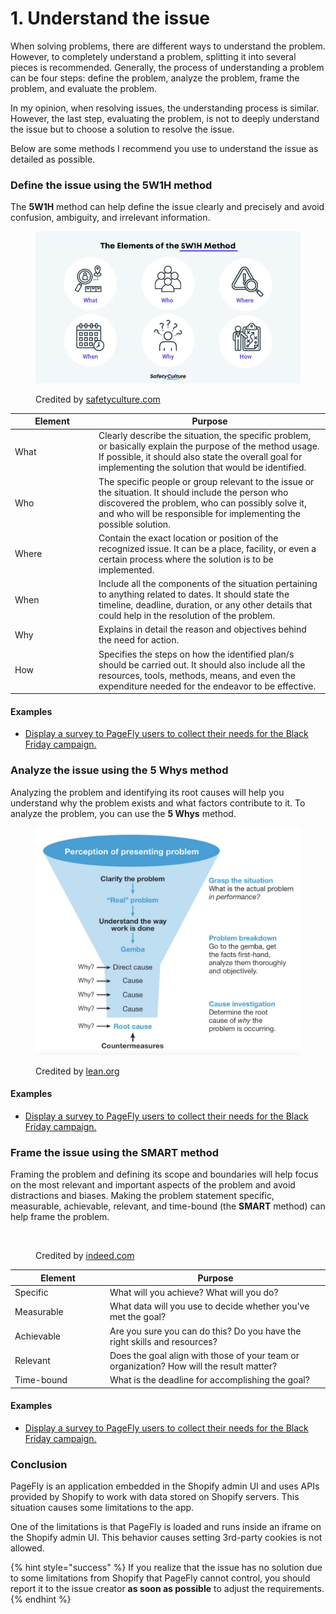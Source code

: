 # 1. Understand the issue

When solving problems, there are different ways to understand the problem. However, to completely understand a problem, splitting it into several pieces is recommended. Generally, the process of understanding a problem can be four steps: define the problem, analyze the problem, frame the problem, and evaluate the problem.

In my opinion, when resolving issues, the understanding process is similar. However, the last step, evaluating the problem, is not to deeply understand the issue but to choose a solution to resolve the issue.

Below are some methods I recommend you use to understand the issue as detailed as possible.

### Define the issue using the 5W1H method

The **5W1H** method can help define the issue clearly and precisely and avoid confusion, ambiguity, and irrelevant information.

<figure><img src="../../../.gitbook/assets/The-Elements-of-the-5W1H-Method.webp" alt=""><figcaption><p>Credited by <a href="https://safetyculture.com/topics/5w1h/">safetyculture.com</a></p></figcaption></figure>

<table><thead><tr><th width="120">Element</th><th>Purpose</th></tr></thead><tbody><tr><td>What</td><td>Clearly describe the situation, the specific problem, or basically explain the purpose of the method usage. If possible, it should also state the overall goal for implementing the solution that would be identified.</td></tr><tr><td>Who</td><td>The specific people or group relevant to the issue or the situation. It should include the person who discovered the problem, who can possibly solve it, and who will be responsible for implementing the possible solution.</td></tr><tr><td>Where</td><td>Contain the exact location or position of the recognized issue. It can be a place, facility, or even a certain process where the solution is to be implemented.</td></tr><tr><td>When</td><td>Include all the components of the situation pertaining to anything related to dates. It should state the timeline, deadline, duration, or any other details that could help in the resolution of the problem.</td></tr><tr><td>Why</td><td>Explains in detail the reason and objectives behind the need for action.</td></tr><tr><td>How</td><td>Specifies the steps on how the identified plan/s should be carried out. It should also include all the resources, tools, methods, means, and even the expenditure needed for the endeavor to be effective.</td></tr></tbody></table>

#### Examples

* [Display a survey to PageFly users to collect their needs for the Black Friday campaign.](../example-1/1.-understand-the-issue.md#define-the-issue)

### Analyze the issue using the 5 Whys method

Analyzing the problem and identifying its root causes will help you understand why the problem exists and what factors contribute to it. To analyze the problem, you can use the **5 Whys** method.

<figure><img src="../../../.gitbook/assets/5-Why-Funnel-1536x1321.jpg" alt=""><figcaption><p>Credited by <a href="https://www.lean.org/lexicon-terms/5-whys/">lean.org</a></p></figcaption></figure>

#### Examples

* [Display a survey to PageFly users to collect their needs for the Black Friday campaign.](../example-1/1.-understand-the-issue.md#analyze-the-issue)

### Frame the issue using the SMART method

Framing the problem and defining its scope and boundaries will help focus on the most relevant and important aspects of the problem and avoid distractions and biases. Making the problem statement specific, measurable, achievable, relevant, and time-bound (the **SMART** method) can help frame the problem.

<figure><img src="../../../.gitbook/assets/smart-goals.avif" alt=""><figcaption><p>Credited by <a href="https://www.indeed.com/career-advice/career-development/how-to-write-smart-goals">indeed.com</a></p></figcaption></figure>

<table><thead><tr><th width="138">Element</th><th>Purpose</th></tr></thead><tbody><tr><td>Specific</td><td>What will you achieve? What will you do?</td></tr><tr><td>Measurable</td><td>What data will you use to decide whether you've met the goal?</td></tr><tr><td>Achievable</td><td>Are you sure you can do this? Do you have the right skills and resources?</td></tr><tr><td>Relevant</td><td>Does the goal align with those of your team or organization? How will the result matter?</td></tr><tr><td>Time-bound</td><td>What is the deadline for accomplishing the goal?</td></tr></tbody></table>

#### Examples

* [Display a survey to PageFly users to collect their needs for the Black Friday campaign.](../example-1/1.-understand-the-issue.md#frame-the-issue)

### Conclusion

PageFly is an application embedded in the Shopify admin UI and uses APIs provided by Shopify to work with data stored on Shopify servers. This situation causes some limitations to the app.

One of the limitations is that PageFly is loaded and runs inside an iframe on the Shopify admin UI. This behavior causes setting 3rd-party cookies is not allowed.

{% hint style="success" %}
If you realize that the issue has no solution due to some limitations from Shopify that PageFly cannot control, you should report it to the issue creator **as soon as possible** to adjust the requirements.
{% endhint %}
